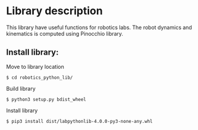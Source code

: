 # Library description
This library have useful functions for robotics labs. The robot dynamics and kinematics is computed using Pinocchio library.

## Install library:
Move to library location
<pre><code>$ cd robotics_python_lib/
</code></pre>
Build library
<pre><code>$ python3 setup.py bdist_wheel
</code></pre>
Install library
<pre><code>$ pip3 install dist/labpythonlib-4.0.0-py3-none-any.whl
</code></pre>

